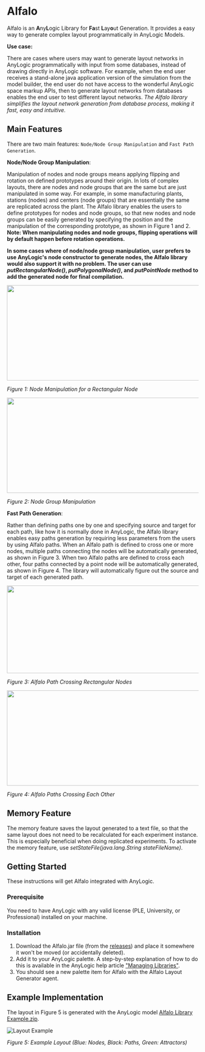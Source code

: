 # Alfalo
Alfalo is an **A**ny**L**ogic Library for **Fa**st **L**ay**o**ut Generation. It provides a easy way to generate complex layout programmatically in AnyLogic Models. 

**Use case:** 

There are cases where users may want to generate layout networks in AnyLogic programmatically with input from some databases, instead of drawing directly in AnyLogic software. For example, when the end user receives a stand-alone java application version of the simulation from the model builder, the end user do not have access to the wonderful AnyLogic space markup APIs, then to generate layout networks from databases enables the end user to test different layout networks. *The Alfalo library simplifies the layout network generation from database process, making it fast, easy and intuitive.*

## Main Features

There are two main features: `Node/Node Group Manipulation` and `Fast Path Generation`.

**Node/Node Group Manipulation**:

Manipulation of nodes and node groups means applying flipping and rotation on defined prototypes around their origin. In lots of complex layouts, there are nodes and node groups that are the same but are just manipulated in some way. For example, in some manufacturing plants, stations (nodes) and centers (node groups) that are essentially the same are replicated across the plant. The Alfalo library enables the users to define prototypes for nodes and node groups, so that new nodes and node groups can be easily generated by specifying the position and the manipulation of the corresponding prototype, as shown in Figure 1 and 2. **Note: When manipulating nodes and node groups, flipping operations will by default happen before rotation operations.**

**In some cases where of node/node group manipulation, user prefers to use AnyLogic's node constructor to generate nodes, the Alfalo library would also support it with no problem. The user can use *putRectangularNode()*, *putPolygonalNode()*, and *putPointNode* method to add the generated node for final compilation.**

<img src="https://github.com/m1ng2e/Alfalo/assets/62451645/dc666560-db1d-44e9-8c20-6581a0ce94be" width="600" height="250">

*Figure 1: Node Manipulation for a Rectangular Node*

<img src="https://github.com/m1ng2e/Alfalo/assets/62451645/f3e631c6-2a5b-40b6-b0f4-ac8cd2f60e67" width="600" height="250">

*Figure 2: Node Group Manipulation*

**Fast Path Generation**:

Rather than defining paths one by one and specifying source and target for each path, like how it is normally done in AnyLogic, the Alfalo library enables easy paths generation by requiring less parameters from the users by using Alfalo paths. When an Alfalo path is defined to cross one or more nodes, multiple paths connecting the nodes will be automatically generated, as shown in Figure 3. When two Alfalo paths are defined to cross each other, four paths connected by a point node will be automatically generated, as shown in Figure 4. The library will automatically figure out the source and target of each generated path.

<img src="https://github.com/m1ng2e/Alfalo/assets/62451645/4c7f804d-045d-40be-b33e-04c63face41e" width="700" height="230">

*Figure 3: Alfalo Path Crossing Rectangular Nodes*

<img src="https://github.com/m1ng2e/Alfalo/assets/62451645/895da81c-bd45-4a7a-b84d-30ea51efe576" width="600" height="250">

*Figure 4: Alfalo Paths Crossing Each Other*

## Memory Feature

The memory feature saves the layout generated to a text file, so that the same layout does not need to be recalculated for each experiment instance. This is especially beneficial when doing replicated experiments. To activate the memory feature, use *setStateFile(java.lang.String stateFileName)*.

## Getting Started

These instructions will get Alfalo integrated with AnyLogic. 

### Prerequisite

You need to have AnyLogic with any valid license (PLE, University, or Professional) installed on your machine.

### Installation

1. Download the Alfalo.jar file (from the [releases](https://github.com/m1ng2e/Alfalo/releases)) and place it somewhere it won't be moved (or accidentally deleted).
2. Add it to your AnyLogic palette. A step-by-step explanation of how to do this is available in the AnyLogic help article ["Managing Libraries"](https://anylogic.help/advanced/libraries/managing-libraries.html#managing-libraries).
3. You should see a new palette item for Alfalo with the Alfalo Layout Generator agent.

## Example Implementation

The layout in Figure 5 is generated with the AnyLogic model [Alfalo Library Example.zip](https://github.com/m1ng2e/Alfalo/files/14968433/Alfalo.Library.Example.zip).  

![Layout Example](https://github.com/m1ng2e/Alfalo/assets/62451645/d27305b2-e332-40bf-a7d2-bbaab37a2b37)

*Figure 5: Example Layout (Blue: Nodes, Black: Paths, Green: Attractors)*



